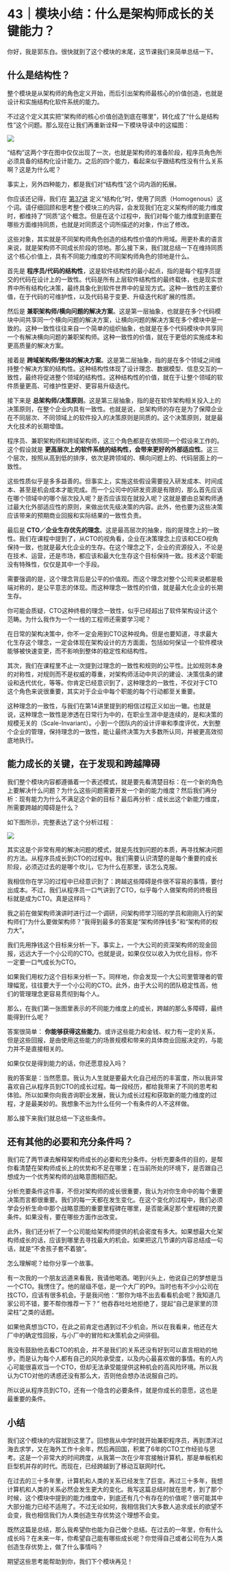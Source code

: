 # 43｜模块小结：什么是架构师成长的关键能力？
你好，我是郭东白。很快就到了这个模块的末尾，这节课我们来简单总结一下。

## 什么是结构性？

整个模块是从架构师的角色定义开始，而后引出架构师最核心的价值创造，也就是设计和实施结构化软件系统的能力。

不过这个定义其实把“架构师的核心价值创造到底在哪里”，转化成了“什么是结构性”这个问题。那么现在让我们再重新诠释一下模块导读中的这幅图：

![](images/525429/70a916040407306d1c20f4a6e56472f0.jpg)

“结构”这两个字在图中仅仅出现了一次，也就是架构师的准备阶段，程序员角色所必须具备的结构化设计能力。之后的四个能力，看起来似乎跟结构性没有什么关系啊？这是为什么呢？

事实上，另外四种能力，都是我们对“结构性”这个词内涵的拓展。

你应该还记得，我们在 [第37讲](https://time.geekbang.org/column/article/519073) 定义“结构化”时，使用了同质（Homogenous）这个词。请仔细回顾和思考整个模块三的内容，会发现我们在定义架构师的能力维度时，都维持了“同质”这个概念。但是在这个过程中，我们对每个能力维度到底要在哪些方面维持同质，也就是对同质这个词所描述的对象，作出了修改。

这些对象，其实就是不同架构师角色创造的结构性价值的作用域。用更朴素的语言来说，就是架构师不同成长阶段的领地。那么接下来，我们就总结一下在维持同质这个核心价值上，具有不同能力维度的不同架构师角色的领地是什么。

首先是 **程序员/代码的结构性**，这是软件结构性的最小起点，指的是每个程序员提交的代码在设计上的一致性。代码是所有上层软件结构性的最终载体，也是现实世界中所有结构化决策，最终具象化到软件世界中的呈现方式。这种一致性的主要价值，在于代码的可维护性，以及代码易于变更、升级迭代和扩展的性质。

然后是 **兼职架构师/横向问题的解决方案**。这是第一层抽象，也就是在多个代码模块中间共享同一个横向问题的解决方案，让横向问题的解决方案在多个模块中是一致的。这种一致性往往来自一个简单的组织抽象，也就是在多个代码模块中共享同一个有解决横向问题的兼职架构师。这种一致性的价值，就在于更低的实施成本和更高质量的解决方案。

接着是 **跨域架构师/整体的解决方案**。这是第二层抽象，指的是在多个领域之间维持整个解决方案的结构性。这种结构性体现了设计理念、数据模型、信息交互的一致性，最终将促进整个领域的结构性。这种结构性的价值，就在于让整个领域的软件质量更高、可维护性更好、更容易升级迭代。

接下来是 **总架构师/决策原则**。这是第三层抽象，指的是在软件架构相关投入上的决策原则，在整个企业内具有一致性。也就是说，总架构师的存在是为了保障企业在不同层次、不同领域上的软件投入的决策原则是同质的。这个决策原则，就是最大化技术的长期增值。

程序员、兼职架构师和跨域架构师，这三个角色都是在依照同一个假设来工作的。这个假设就是 **更高层次上的软件系统的结构性，会带来更好的外部适应性**。这三个层次，按照从高到低的排序，依次是跨领域的、横向问题上的、代码层面上的一致性。

这些性质似乎是多多益善的。但事实上，实施这些假设需要投入研发成本、时间成本、甚至是机会成本才能完成。而一个公司中的研发资源是有限的，那么首先应该在哪个领域中的哪个层次投入呢？是否应该现在就投入呢？这就是要由总架构师通过最大化外部适应性的原则，来做出优先级决策的内容。此外，他也要为这些决策应该带来的预期商业回报和实际结果的一致性负责。

最后是 **CTO／企业生存优先的理念**。这是最高层次的抽象，指的是理念上的一致性。我们在课程中提到了，从CTO的视角看，企业在决策理念上应该和CEO视角保持一致，也就是最大化企业的生存。在这个理念之下，企业的资源投入，不论是在技术、运营，还是市场，都应该和最大化生存这个目标保持一致。技术这个职能没有特殊性，仅仅是其中一个手段。

需要强调的是，这个理念背后是公平的价值观。而这个理念对整个公司来说都是极端对称的，是公平意志的体现。而这种理念一致性的价值，就是最大化企业的长期生存。

你可能会质疑，CTO这种终极的理念一致性，似乎已经超出了软件架构设计这个范畴。为什么我作为一个一线的工程师还需要学习呢？

在日常的架构决策中，你不一定会用到CTO这种视角。但是也要知道，寻求最大化生存这个理念，一定会体现在架构设计的方方面面，包括如何保证一个软件模块能够被快速变更，而不影响到整体的稳定性和结构性。

其次，我们在课程里不止一次提到过理念的一致性和规则的公平性。比如规则本身的对称性，对规则而不是权威的尊重，对架构师活动中共识的建设、决策信条的建设和迭代优化，等等。你肯定已经意识到了，这种理念的一致性，不仅对于CTO这个角色来说很重要，其实对于企业中每个职能的每个行动都至关重要。

这种理念的一致性，与我们在第14讲里提到的相信过程正义如出一辙。也就是说，这种理念一致性是渗透在日常行为中的，在职业生涯中是连续的，是和决策的规模无关的（Scale-Invariant）。小到一个团队内的设计评审和季度评优，大到整个企业的管理，保持理念的一致性，能让最终决策为大多数所认同，并被更高效彻底地执行。

## 能力成长的关键，在于发现和跨越障碍

我们整个模块内容都遵循着一个表述模式，就是要先看清楚目标：在一个新的角色上要解决什么问题？为什么这些问题需要开发一个新的能力维度？然后我们再分析：现有能力为什么不满足这个新的目标？最后再分析：成长出这个新能力维度，所需要跨越的障碍是什么？

如下图所示，完整表达了这个分析过程：

![](images/525429/03af61a713f34a8264a1ef081e570441.jpg)

其实这是个非常有用的解决问题的模式，就是先找到问题的本质，再寻找解决问题的方法。从程序员成长到CTO的过程中。我们需要认识清楚的是每个重要的成长阶段，必须迈过去的是哪个坎儿，它为什么在那里，该怎么克服。

我相信你在学习的过程中已经意识到了：跨越这些障碍是件很不容易的事情，要付出成本。不过，我们从程序员一口气讲到了CTO，似乎每个人做架构师的终极目标就是成为CTO。真是这样吗？

我之前在做架构师演讲时进行过一个调研，问架构师学习班的学员和刚刚入行的架构师们“为什么要做架构师？”我得到最多的答案是“架构师挣钱多”和“架构师的权力大”。

我们先用挣钱这个目标来分析一下。事实上，一个大公司的资深架构师的现金回报，远远大于一个小公司的CTO。也就是说，如果仅仅以收入为优化目标，你不一定要一口气成长为CTO。

如果我们用权力这个目标来分析一下。同样地，你会发现一个大公司里管理者的管理幅宽，往往要大于一个小公司的CTO。此外，由于大公司的团队稳定性高，他们的管理理念更容易贯彻到每个人。

那么，在我们第一张图里表示的不同能力维度上的成长，跨越的那么多障碍，最终能得到什么呢？

答案很简单： **你能够获得这些能力**。或许这些能力和金钱、权力有一定的关系，但是这些回报，是由使用这些能力的场景规模和带来的具体商业回报决定的，与能力并不是直接相关的。

如果仅仅是得到能力的话，你还愿意投入吗？

我的答案是：当然愿意。我认为人生就是要最大化自己经历的丰富度，所以我非常喜欢自己从程序员到CTO的成长过程。每一段经历，都给我带来了不同的思考和体验。所以如果你向我咨询职业发展，我认为成长过程和获取新的能力维度的过程，才是最美妙的。我想象不出为什么任何一个有条件的人不这样做。

那么接下来我们就总结一下这些条件。

## 还有其他的必要和充分条件吗？

我们花了两节课去解释架构师成长的必要和充分条件。分析充要条件的目的，是帮你看清楚在架构师成长上的优势和不足在哪里；在当前所处的环境下，是否跟自己想成为一个优秀架构师的战略意图相匹配。

分析充要条件这件事，不但对架构师的成长很重要，我认为对你生命中的每个重要决策而言都很重要。我们的每一天都在发生变化。在这个变化的过程中，我们必须学会分析生命中那个战略意图的重要里程碑在哪里，是否能满足那个里程碑的充要条件。如果没有，要在哪些方面作出改变。

此外，我们还分析了一个公司能给架构师提供的机会密度有多大。如果想最大化架构师成长的话，应该到哪里去寻找最大的机会。如果把这几节课的内容总结成一句话，就是“不舍孩子套不着狼”。

怎么理解呢？给你分享一个故事。

有一次我的一个朋友远道来看我，我请他喝酒。喝到兴头上，他说自己的梦想是当一个CTO。我愣住了。他的层级不低，是一个大厂的P9。当时也有不少小公司在找CTO，应该有很多机会。于是我问他：“那你为啥不出去看看机会呢？我知道几家公司不错，要不帮你推荐一下？” 他吞吞吐吐地拒绝了，提起“自己是家里的顶梁柱”之类的话题。

如果他真想当CTO，在此之前肯定也遇到过不少机会。所以在我看来，他还在大厂中的确定性回报，与小厂中的冒险和决策机会之间徘徊。

我没有鼓励他去看CTO的机会，并不是我们的关系还没有好到可以直言相劝的地步。而是认为每个人都有自己的风险承受度，以及内心最喜欢做的事情。有的人内心可能很喜欢当一个CTO，但却无法承受能提供这种机会的高风险环境。所以我认为CTO对他的诱惑还没有那么大，否则他会想办法说服自己的。

所以说从程序员到CTO，还有一个隐含的必要条件，就是你成长的意愿，这也是最重要的条件。

## 小结

我们这个模块的内容就到这里了。回想我从中学时就开始兼职程序员，再到漂洋过海去求学，又在海外工作十余年，然后再回国，积累了6年的CTO工作经验与思考。这是一个非常大的时间跨度，从我第一次在少年宫接触计算机，那是单板机和巨型机并存的时代。而现在，已经跨越到了移动互联网时代。

在过去的三十多年里，计算机和人类的关系已经发生了巨变。再过三十多年，我想计算机和人类的关系必然会发生更大的变化。我写这篇总结时就在思考，到了那个时候，这个模块中提到的能力维度中，到底还有几个有存在的价值呢？很可能其中大部分能力已经不适用了。不过无论如何，我相信我们大多数人追求成长的欲望不会变，我也相信我们为人类创造生存优势这个理想不会变。

既然这篇是总结，那么我希望你也能为自己做个总结。在过去的一年里，你有什么成长吗？在未来一年，你希望自己能有哪些成长呢？你觉得自己或者公司在为人类创造生存优势上，做了什么事情吗？

期望这些思考能帮助到你，我们下个模块再见！
